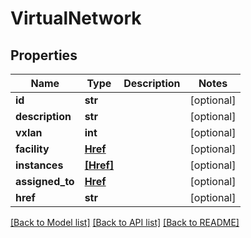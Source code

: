 # VirtualNetwork


## Properties
Name | Type | Description | Notes
------------ | ------------- | ------------- | -------------
**id** | **str** |  | [optional] 
**description** | **str** |  | [optional] 
**vxlan** | **int** |  | [optional] 
**facility** | [**Href**](Href.md) |  | [optional] 
**instances** | [**[Href]**](Href.md) |  | [optional] 
**assigned_to** | [**Href**](Href.md) |  | [optional] 
**href** | **str** |  | [optional] 

[[Back to Model list]](../README.md#documentation-for-models) [[Back to API list]](../README.md#documentation-for-api-endpoints) [[Back to README]](../README.md)



